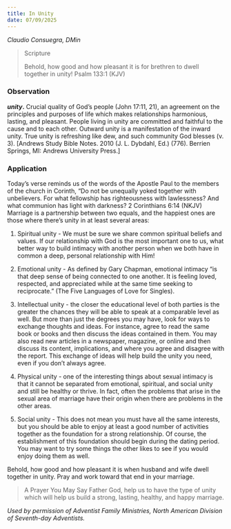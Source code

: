 ```yaml
---
title: In Unity
date: 07/09/2025
---
```


_Claudio Consuegra, DMin_

> <p>Scripture</p>
> Behold, how good and how pleasant it is for brethren to dwell together in unity! Psalm 133:1 (KJV)

### Observation

**_unity_.** Crucial quality of God’s people (John 17:11, 21), an agreement on the principles and purposes of life which makes relationships harmonious, lasting, and pleasant. People living in unity are committed and faithful to the cause and to each other. Outward unity is a manifestation of the inward unity. True unity is refreshing like dew, and such community God blesses (v. 3). [Andrews Study Bible Notes. 2010 (J. L. Dybdahl, Ed.) (776). Berrien Springs, MI: Andrews University Press.]

### Application

Today’s verse reminds us of the words of the Apostle Paul to the members of the church in Corinth, “Do not be unequally yoked together with unbelievers. For what fellowship has righteousness with lawlessness? And what communion has light with darkness? 2 Corinthians 6:14 (NKJV) Marriage is a partnership between two equals, and the happiest ones are those where there’s unity in at least several areas:

1. Spiritual unity - We must be sure we share common spiritual beliefs and values. If our relationship with God is the most important one to us, what better way to build intimacy with another person when we both have in common a deep, personal relationship with Him!

2. Emotional unity - As defined by Gary Chapman, emotional intimacy “is that deep sense of being connected to one another. It is feeling loved, respected, and appreciated while at the same time seeking to reciprocate.” (The Five Languages of Love for Singles).

3. Intellectual unity - the closer the educational level of both parties is the greater the chances they will be able to speak at a comparable level as well. But more than just the degrees you may have, look for ways to exchange thoughts and ideas. For instance, agree to read the same book or books and then discuss the ideas contained in them. You may also read new articles in a newspaper, magazine, or online and then discuss its content, implications, and where you agree and disagree with the report. This exchange of ideas will help build the unity you need, even if you don’t always agree.

4. Physical unity - one of the interesting things about sexual intimacy is that it cannot be separated from emotional, spiritual, and social unity and still be healthy or thrive. In fact, often the problems that arise in the sexual area of marriage have their origin when there are problems in the other areas.

5. Social unity - This does not mean you must have all the same interests, but you should be able to enjoy at least a good number of activities together as the foundation for a strong relationship. Of course, the establishment of this foundation should begin during the dating period. You may want to try some things the other likes to see if you would enjoy doing them as well.

Behold, how good and how pleasant it is when husband and wife dwell together in unity. Pray and work toward that end in your marriage.

> <callout>A Prayer You May Say</callout>
> Father God, help us to have the type of unity which will help us build a strong, lasting, healthy, and happy marriage.

_Used by permission of Adventist Family Ministries, North American Division of Seventh-day Adventists._